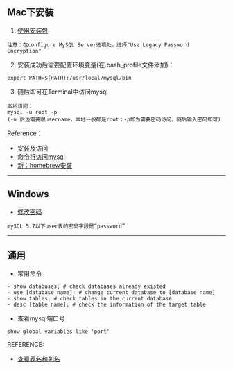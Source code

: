 ## Mac下安装
1. [使用安装包](https://cloud.tencent.com/developer/article/1625825)
```
注意：在configure MySQL Server选项处，选择"Use Legacy Password Encryption"
```
2. 安装成功后需要配置环境变量(在.bash_profile文件添加)：
```
export PATH=${PATH}:/usr/local/mysql/bin
```
3. 随后即可在Terminal中访问mysql
```
本地访问：
mysql -u root -p
(-u 后边需要跟username，本地一般都是root；-p即为需要密码访问，随后输入密码即可)

```

Reference：
- [安装及访问](https://zhuanlan.zhihu.com/p/27960044)
- [命令行访问mysql](https://cloud.tencent.com/developer/news/371453)
- [新：homebrew安装](https://www.cnblogs.com/mybilibili/p/11604679.html#:~:text=homebrew%20安装%20mysql%20homebrew%20是%20macOS%20缺失的软件包管理器%2C譬如可以下载%20mysql、redis、wget,等等.操作系统：macOS%20High%20Sierra%20Version%2010.14.5%20Homebrew%20会将软件包安装到独立目录%2C并将其文件软链接至%20%2Fusr%2Flocal.)

---

## Windows
- [修改密码](https://blog.csdn.net/chouzhou9701/article/details/104786266)
```
mySQL 5.7以下user表的密码字段是“password”
```

---
## 通用
- 常用命令
```
- show databases; # check databases already existed
- use [database name]; # change current database to [database name]
- show tables; # check tables in the current database
- desc [table name]; # check the information of the target table
```

- 查看mysql端口号
```
show global variables like 'port'
```

REFERENCE:
- [查看表名和列名](https://blog.csdn.net/yelllowcong/article/details/79112029)
